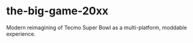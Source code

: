 # the-big-game-20xx
Modern reimagining of Tecmo Super Bowl as a multi-platform, moddable experience.

